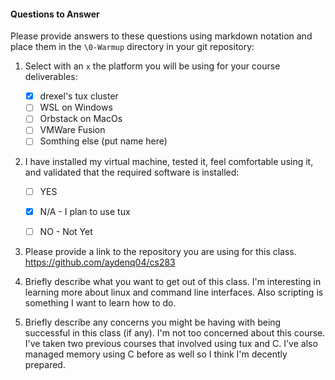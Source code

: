 #### Questions to Answer
Please provide answers to these questions using markdown notation and place them in the `\0-Warmup` directory in your git repository:

1. Select with an `x` the platform you will be using for your course deliverables:

    - [x] drexel's tux cluster
    - [ ] WSL on Windows
    - [ ] Orbstack on MacOs
    - [ ] VMWare Fusion
    - [ ] Somthing else (put name here)

2. I have installed my virtual machine, tested it, feel comfortable using it, and validated that the required software is installed:

    - [ ] YES
    - [x] N/A - I plan to use tux
    - [ ] NO - Not Yet


3. Please provide a link to the repository you are using for this class.
   https://github.com/aydenq04/cs283
4. Briefly describe what you want to get out of this class.
   I'm interesting in learning more about linux and command line interfaces. Also scripting is something I want to learn how to do. 
5. Briefly describe any concerns you might be having with being successful in this class (if any).
   I'm not too concerned about this course. I've taken two previous courses that involved using tux and C.
   I've also managed memory using C before as well so I think I'm decently prepared.